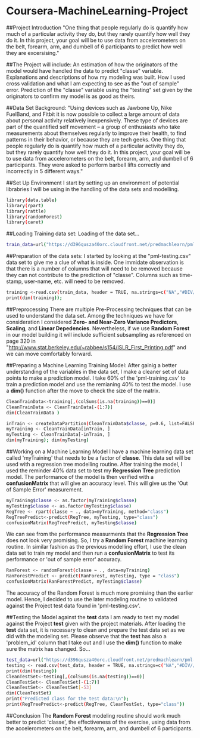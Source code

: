 # Coursera-MachineLearning-Project

##Project Introduction
"One thing that people regularly do is quantify how much of a particular activity they do, but they rarely quantify how well they do it. In this project, your goal will be to use data from accelerometers on the belt, forearm, arm, and dumbell of 6 participants to predict how well they are excersising."

##The Project will include:
An estimation of how the originators of the model would have handled the data to predict "classe" variable.
Explanations and descriptions of how my modeling was built.
How I used cross validation and what I am expecting to see as the "out of sample" error.
Prediction of the "classe" variable using the "testing" set given by the originators to confirm my model is as good as theirs.

##Data Set Background:
"Using devices such as Jawbone Up, Nike FuelBand, and Fitbit it is now possible to collect a large amount of data about personal activity relatively inexpensively. These type of devices are part of the quantified self movement – a group of enthusiasts who take measurements about themselves regularly to improve their health, to find patterns in their behavior, or because they are tech geeks. One thing that people regularly do is quantify how much of a particular activity they do, but they rarely quantify how well they do it. In this project, your goal will be to use data from accelerometers on the belt, forearm, arm, and dumbell of 6 participants. They were asked to perform barbell lifts correctly and incorrectly in 5 different ways."

##Set Up Environment
I start by setting up an environment of potential librabries I will be using in the handling of the data sets and modelling.
```sh
library(data.table)
library(rpart)
library(rattle)
library(randomForest)
library(caret)
```
##Loading Training data set:
Loading of the data set...

```sh
train_data=url("https://d396qusza40orc.cloudfront.net/predmachlearn/pml-training.csv")
```

##Preparation of the data sets:
I started by looking at the "pml-testing.csv" data set to give me a clue of what is inside. One immidate observation is that there is a number of columns that will need to be removed because they can not contribute to the prediction of "classe". Columns such as time-stamp, user-name, etc. will need to be removed.

```sh
training <-read.csv(train_data, header = TRUE, na.strings=c("NA","#DIV//0!",""))
print(dim(training)); 
```

##Preprocessing
There are multiple Pre-Processing techniques that can be used to understand the data set. Among the techniques we have for consideration I considered **Zero- and Near-Zero Variance Predictors**, **Scaling**, and **Linear Depedencies**. Nevertheless, if we use **Random Forest** in our model building it will include sufficient subsampling as referenced on page 320 in "http://www.stat.berkeley.edu/~rabbee/s154/ISLR_First_Printing.pdf" and we can move comfortably forward.

##Preparing a Machine Learning Training Model:
After gainig a better understanding of the variables in the data set, I make a cleaner set of data points to make a prediction model.
I take 60% of the 'pml-training.csv' to train a prediction model and use the remianing 40% to test the model. I use a **dim()** function after the move to check the size of the matrix.

```sh
CleanTrainData<-training[,(colSums(is.na(training))==0)]
CleanTrainData <- CleanTrainData[-(1:7)]
dim(CleanTrainData )

inTrain <- createDataPartition(CleanTrainData$classe, p=0.6, list=FALSE)
myTraining <- CleanTrainData[inTrain, ]
myTesting <- CleanTrainData[-inTrain, ]
dim(myTraining); dim(myTesting)
```
##Working on a Machine Learning Model
I have a machine learning data set called 'myTraining' that needs to be a factor of **classe**. This data set will be used with a regression tree modelling routine. After training the model, I used the reminder 40% data set to test my **Regression Tree** prediction model. The performance of the model is then verified with a **confusionMatrix** that will give an accuracy level. This will give us the 'Out of Sample Error' measurement.

```sh
myTraining$classe <- as.factor(myTraining$classe) 
myTesting$classe <- as.factor(myTesting$classe)
RegTree <- rpart(classe ~ ., data=myTraining, method="class")
RegTreePredict<-predict(RegTree, myTesting, type="class")
confusionMatrix(RegTreePredict, myTesting$classe)
```


We can see from the performance measurments that the **Regression Tree** does not look very promising. So, I try a **Random Forest** machine learning routine. In similar fashion as the previous modelling effort, I use the clean data set to train my model and then run a **confusionMatrix** to test its performance or 'out of sample error' accuracy.

```sh
RanForest <- randomForest(classe ~ ., data=myTraining)
RanForestPredict <- predict(RanForest, myTesting, type = "class")
confusionMatrix(RanForestPredict, myTesting$classe)
```
The accuracy of the Random Forest is much more promising than the earlier model. 
Hence, I decided to use the later modeling routine to validated against the Project test data found in 'pml-testing.csv'.

##Testing the Model against the **test** data
I am ready to test my model against the Project **test** given with the project materials.
After loading the **test** data set, it is necessary to clean and prepare the test data set as we did with the modeling set. Please observe that the **test** has also a 'problem_id' column that I take out and I use the **dim()** function to make sure the matrix has changed.
So...

```sh
test_data=url("https://d396qusza40orc.cloudfront.net/predmachlearn/pml-testing.csv")
testing <- read.csv(test_data, header = TRUE, na.strings=c("NA","#DIV//0!",""))
print(dim(testing))
CleanTestSet<-testing[,(colSums(is.na(testing))==0)]
CleanTestSet<- CleanTestSet[-(1:7)]
CleanTestSet<- CleanTestSet[-53]
dim(CleanTestSet)
print("Predicted class for the test data:\n");
print(RegTreePredict<-predict(RegTree, CleanTestSet, type="class"))
```

##Conclusion
The **Random Forest** modeling routine should work much better to predict 'classe', the effectiveness of the exercise, using data from the accelerometers on the belt, forearm, arm, and dumbell of 6 participants.


